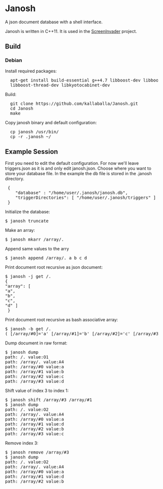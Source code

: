 Janosh
======

A json document database with a shell interface.

Janosh is written in C++11. It is used in the [ScreenInvader](https://github.com/Metalab/ScreenInvader) project.

## Build

### Debian

Install required packages:
<pre>
  apt-get install build-essential g++4.7 libboost-dev libboost-filesystem-dev libboost-system-dev \
  libboost-thread-dev libkyotocabinet-dev
</pre>

Build:
<pre>
  git clone https://github.com/kallaballa/Janosh.git
  cd Janosh
  make
</pre>

Copy janosh binary and default configuration:
<pre>
  cp janosh /usr/bin/
  cp -r .janosh ~/
</pre>

## Example Session

First you need to edit the default configuration. For now we'll leave triggers.json as it is and only edit janosh.json.
Choose where you want to store your database file. In the example the db file is stored in the .janosh directory.

<pre>
 {
    "database" : "/home/user/.janosh/janosh.db",   
    "triggerDirectories": [ "/home/user/.janosh/triggers" ] 
 }
</pre>

Initialize the database:

<pre>
$ janosh truncate
</pre>

Make an array:

<pre>
$ janosh mkarr /array/.
</pre>

Append same values to the arry

<pre>
$ janosh append /array/. a b c d
</pre>

Print document root recursive as json document:
<pre>
$ janosh -j get /.
{ 
"array": [ 
"a",
"b",
"c",
"d" ] 
 } 
</pre>

Print document root recursive as bash associative array:
<pre>
$ janosh -b get /.
( [/array/#0]='a' [/array/#1]='b' [/array/#2]='c' [/array/#3]='d' )
</pre>

Dump document in raw format:
<pre>
$ janosh dump
path: /. value:O1
path: /array/. value:A4
path: /array/#0 value:a
path: /array/#1 value:b
path: /array/#2 value:c
path: /array/#3 value:d
</pre>

Shift value of index 3 to index 1:
<pre>
$ janosh shift /array/#3 /array/#1
$ janosh dump
path: /. value:O2
path: /array/. value:A4
path: /array/#0 value:a
path: /array/#1 value:d
path: /array/#2 value:b
path: /array/#3 value:c
</pre>

Remove index 3:
<pre>
$ janosh remove /array/#3
$ janosh dump
path: /. value:O2
path: /array/. value:A4
path: /array/#0 value:a
path: /array/#1 value:d
path: /array/#2 value:b
</pre>


